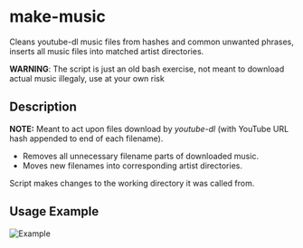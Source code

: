 # make-music
Cleans youtube-dl music files from hashes and common unwanted phrases, inserts all music files into matched artist directories. 

<p>
<strong>WARNING</strong>: The script is just an old bash exercise, not meant to download actual music illegaly, use at your own risk
 </p>

## Description
  **NOTE:** Meant to act upon files download by *youtube-dl* (with YouTube URL hash appended to end of each filename). 
<br>
  * Removes all unnecessary filename parts of downloaded music. 
  * Moves new filenames into corresponding artist directories. 
  
  Script makes changes to the working directory it was called from. 

## Usage Example
![Example](https://i.imgur.com/CeyCCHS.gif)
